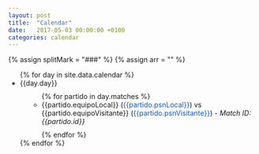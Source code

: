 ```yaml
---
layout: post
title:  "Calendar"
date:   2017-05-03 00:00:00 +0100
categories: calendar
---
```



{% assign splitMark = "###" %}
{% assign arr = "" %}

<ul>
  {% for day in site.data.calendar %}
    <li>
      {{day.day}}
        <ul style="margin: 10px 0 0 20px;">
          {% for partido in day.matches %}
            <li style="margin-bottom: 10px;">
              {{partido.equipoLocal}} (<span style="color:#1756a9;">{{partido.psnLocal}}</span>) vs {{partido.equipoVisitante}} (<span style="color:#1756a9;">{{partido.psnVisitante}}</span>) - <em>Match ID: {{partido.id}}</em>
            </li>
          {% endfor %}
        </ul>
    </li>
  {% endfor %}
</ul>